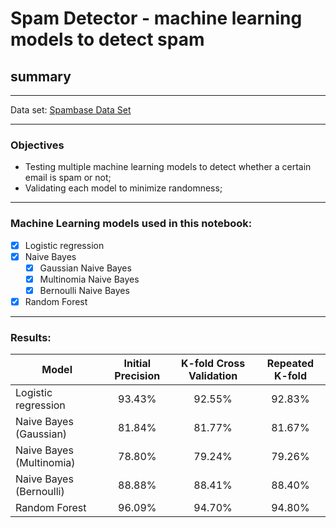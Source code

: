 # Spam Detector - machine learning models to detect spam 
## summary

---
Data set: [Spambase Data Set](https://archive.ics.uci.edu/ml/datasets/spambase)

---
### Objectives
- Testing multiple machine learning models to detect whether a certain email is spam or not; 
- Validating each model to minimize randomness; 

---
### Machine Learning models used in this notebook: 
- [x] Logistic regression
- [x] Naive Bayes
    - [x] Gaussian Naive Bayes
    - [x] Multinomia Naive Bayes
    - [x] Bernoulli Naive Bayes
- [x] Random Forest

--- 
### Results:

| Model | Initial Precision | K-fold Cross Validation | Repeated K-fold |
|-------|:-----------:|:-----------:|:-----------:|
| Logistic regression | 93.43% | 92.55%| 92.83% |
| Naive Bayes (Gaussian) | 81.84% | 81.77%| 81.67%|
| Naive Bayes (Multinomia) | 78.80% | 79.24% | 79.26% |
| Naive Bayes (Bernoulli) | 88.88% | 88.41% | 88.40% |
| Random Forest | 96.09% | 94.70% |  94.80% |